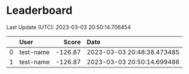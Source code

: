 # Leaderboard 

Last Update (UTC): 2023-03-03 20:50:14.706454

|    | User      |   Score | Date                       |
|---:|:----------|--------:|:---------------------------|
|  0 | test-name | -126.87 | 2023-03-03 20:48:38.473485 |
|  1 | test-name | -126.87 | 2023-03-03 20:50:14.699486 |
